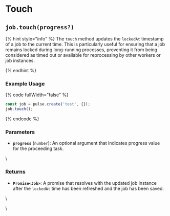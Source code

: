 # Touch



## `job.touch(progress?)`

{% hint style="info" %}
The `touch` method updates the `lockedAt` timestamp of a job to the current time. This is particularly useful for ensuring that a job remains locked during long-running processes, preventing it from being considered as timed out or available for reprocessing by other workers or job instances.


{% endhint %}

### Example Usage

{% code fullWidth="false" %}
```typescript
const job = pulse.create('test', {});
job.touch();
```
{% endcode %}

### Parameters

* **`progress`** (`number`): An optional argument that indicates progress value for the proceeding task.

\


### Returns

* **`Promise<Job>`**: A promise that resolves with the updated job instance after the `lockedAt` time has been refreshed and the job has been saved.

\


\




